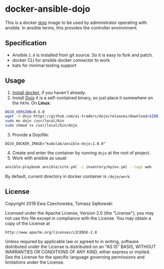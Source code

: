 # docker-ansible-dojo

This is a docker [dojo](https://github.com/ai-traders/dojo) image to be used by administrator operating with ansible.
In ansible terms, this provides the controller environment.

## Specification

 * Ansible `2.8` is installed from git source. So it is easy to fork and patch.
 * docker CLI for ansible docker connector to work
 * bats for minimal testing support

## Usage
1. [Install docker](https://docs.docker.com/install/), if you haven't already.
2. Install [Dojo](https://github.com/ai-traders/dojo#installation) it is a self-contained binary, so just place it somewhere on the `PATH`.
On **Linux**:
```bash
DOJO_VERSION=0.5.0
wget -O dojo https://github.com/ai-traders/dojo/releases/download/${DOJO_VERSION}/dojo_linux_amd64
sudo mv dojo /usr/local/bin
sudo chmod +x /usr/local/bin/dojo
```
3. Provide a Dojofile:
```
DOJO_DOCKER_IMAGE="kudulab/ansible-dojo:1.0.0"
```
4. Create and enter the container by running `dojo` at the root of project.
5. Work with ansible as usual:
```bash
ansible-playbook ansible/site.yml -i inventory/myinv.yml --tags web
```

By default, current directory in docker container is `/dojo/work`.

## License

Copyright 2019 Ewa Czechowska, Tomasz Sętkowski

Licensed under the Apache License, Version 2.0 (the "License");
you may not use this file except in compliance with the License.
You may obtain a copy of the License at

    http://www.apache.org/licenses/LICENSE-2.0

Unless required by applicable law or agreed to in writing, software
distributed under the License is distributed on an "AS IS" BASIS,
WITHOUT WARRANTIES OR CONDITIONS OF ANY KIND, either express or implied.
See the License for the specific language governing permissions and
limitations under the License.
